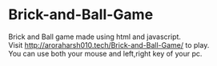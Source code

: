 # Brick-and-Ball-Game
Brick and Ball game made using html and javascript.<br>
Visit http://aroraharsh010.tech/Brick-and-Ball-Game/ to play.<br>
You can use both your mouse and left,right key of your pc.
